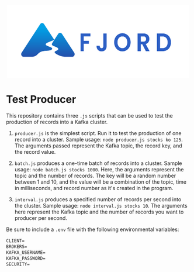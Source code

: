 <p align="center">
  <img src="./readme_materials/fjord.svg" width="500" height="200" />
</p>

# Test Producer

This repository contains three `.js` scripts that can be used to test the production of records into a Kafka cluster.

1. `producer.js` is the simplest script. Run it to test the production of one record into a cluster. Sample usage: `node producer.js stocks ko 125`. The arguments passed represent the Kafka topic, the record key, and the record value.

2. `batch.js` produces a one-time batch of records into a cluster. Sample usage: `node batch.js stocks 1000`. Here, the arguments represent the topic and the number of records. The key will be a random number between 1 and 10, and the value will be a combination of the topic, time in milliseconds, and record number as it's created in the program.

3. `interval.js` produces a specified number of records per second into the cluster. Sample usage: `node interval.js stocks 10`. The arguments here represent the Kafka topic and the number of records you want to producer per second.

Be sure to include a `.env` file with the following environmental variables:

```
CLIENT=
BROKERS=
KAFKA_USERNAME=
KAFKA_PASSWORD=
SECURITY=
```
